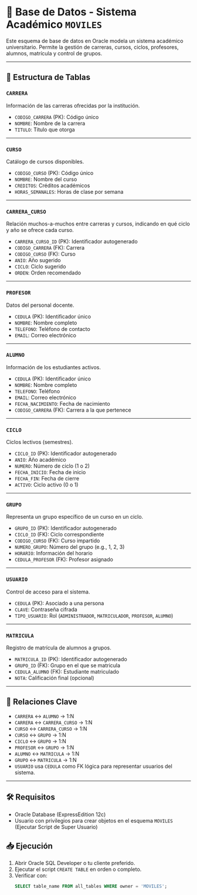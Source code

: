 # 📘 Base de Datos - Sistema Académico `MOVILES`

Este esquema de base de datos en Oracle modela un sistema académico universitario. Permite la gestión de carreras, cursos, ciclos, profesores, alumnos, matrícula y control de grupos.

---

## 🧩 Estructura de Tablas

### `CARRERA`
Información de las carreras ofrecidas por la institución.
- `CODIGO_CARRERA` (PK): Código único
- `NOMBRE`: Nombre de la carrera
- `TITULO`: Título que otorga

---

### `CURSO`
Catálogo de cursos disponibles.
- `CODIGO_CURSO` (PK): Código único
- `NOMBRE`: Nombre del curso
- `CREDITOS`: Créditos académicos
- `HORAS_SEMANALES`: Horas de clase por semana

---

### `CARRERA_CURSO`
Relación muchos-a-muchos entre carreras y cursos, indicando en qué ciclo y año se ofrece cada curso.
- `CARRERA_CURSO_ID` (PK): Identificador autogenerado
- `CODIGO_CARRERA` (FK): Carrera
- `CODIGO_CURSO` (FK): Curso
- `ANIO`: Año sugerido
- `CICLO`: Ciclo sugerido
- `ORDEN`: Orden recomendado

---

### `PROFESOR`
Datos del personal docente.
- `CEDULA` (PK): Identificador único
- `NOMBRE`: Nombre completo
- `TELEFONO`: Teléfono de contacto
- `EMAIL`: Correo electrónico

---

### `ALUMNO`
Información de los estudiantes activos.
- `CEDULA` (PK): Identificador único
- `NOMBRE`: Nombre completo
- `TELEFONO`: Teléfono
- `EMAIL`: Correo electrónico
- `FECHA_NACIMIENTO`: Fecha de nacimiento
- `CODIGO_CARRERA` (FK): Carrera a la que pertenece

---

### `CICLO`
Ciclos lectivos (semestres).
- `CICLO_ID` (PK): Identificador autogenerado
- `ANIO`: Año académico
- `NUMERO`: Número de ciclo (1 o 2)
- `FECHA_INICIO`: Fecha de inicio
- `FECHA_FIN`: Fecha de cierre
- `ACTIVO`: Ciclo activo (0 o 1)

---

### `GRUPO`
Representa un grupo específico de un curso en un ciclo.
- `GRUPO_ID` (PK): Identificador autogenerado
- `CICLO_ID` (FK): Ciclo correspondiente
- `CODIGO_CURSO` (FK): Curso impartido
- `NUMERO_GRUPO`: Número del grupo (e.g., 1, 2, 3)
- `HORARIO`: Información del horario
- `CEDULA_PROFESOR` (FK): Profesor asignado

---

### `USUARIO`
Control de acceso para el sistema.
- `CEDULA` (PK): Asociado a una persona
- `CLAVE`: Contraseña cifrada
- `TIPO_USUARIO`: Rol (`ADMINISTRADOR`, `MATRICULADOR`, `PROFESOR`, `ALUMNO`)

---

### `MATRICULA`
Registro de matrícula de alumnos a grupos.
- `MATRICULA_ID` (PK): Identificador autogenerado
- `GRUPO_ID` (FK): Grupo en el que se matricula
- `CEDULA_ALUMNO` (FK): Estudiante matriculado
- `NOTA`: Calificación final (opcional)

---

## 🔗 Relaciones Clave

- `CARRERA` ↔ `ALUMNO` → 1:N
- `CARRERA` ↔ `CARRERA_CURSO` → 1:N
- `CURSO` ↔ `CARRERA_CURSO` → 1:N
- `CURSO` ↔ `GRUPO` → 1:N
- `CICLO` ↔ `GRUPO` → 1:N
- `PROFESOR` ↔ `GRUPO` → 1:N
- `ALUMNO` ↔ `MATRICULA` → 1:N
- `GRUPO` ↔ `MATRICULA` → 1:N
- `USUARIO` usa `CEDULA` como FK lógica para representar usuarios del sistema.

---

## 🛠 Requisitos

- Oracle Database (ExpressEdition 12c)
- Usuario con privilegios para crear objetos en el esquema `MOVILES` (Ejecutar Script de Super Usuario)

## 📥 Ejecución

1. Abrir Oracle SQL Developer o tu cliente preferido.
2. Ejecutar el script `CREATE TABLE` en orden o completo.
3. Verificar con:
   ```sql
   SELECT table_name FROM all_tables WHERE owner = 'MOVILES';
